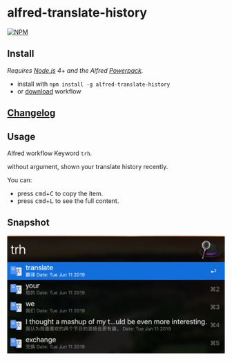 # alfred-translate-history

[![NPM](https://nodei.co/npm/alfred-translate-history.png)](https://nodei.co/npm/alfred-translate-history/)

## Install

*Requires [Node.js](https://nodejs.org) 4+ and the Alfred [Powerpack](https://www.alfredapp.com/powerpack/).*

- install with `npm install -g alfred-translate-history`
- or [download](https://github.com/xfslove/alfred-translate-history/releases/tag/v1.0.0) workflow

## [Changelog](https://github.com/xfslove/alfred-translate-history/releases)

## Usage

Alfred workflow Keyword `trh`.

without argument, shown your translate history recently.

You can:

- press <kbd>cmd</kbd>+<kbd>C</kbd> to copy the item.
- press <kbd>cmd</kbd>+<kbd>L</kbd> to see the full content.

## Snapshot

![general.png](media/general.png)
